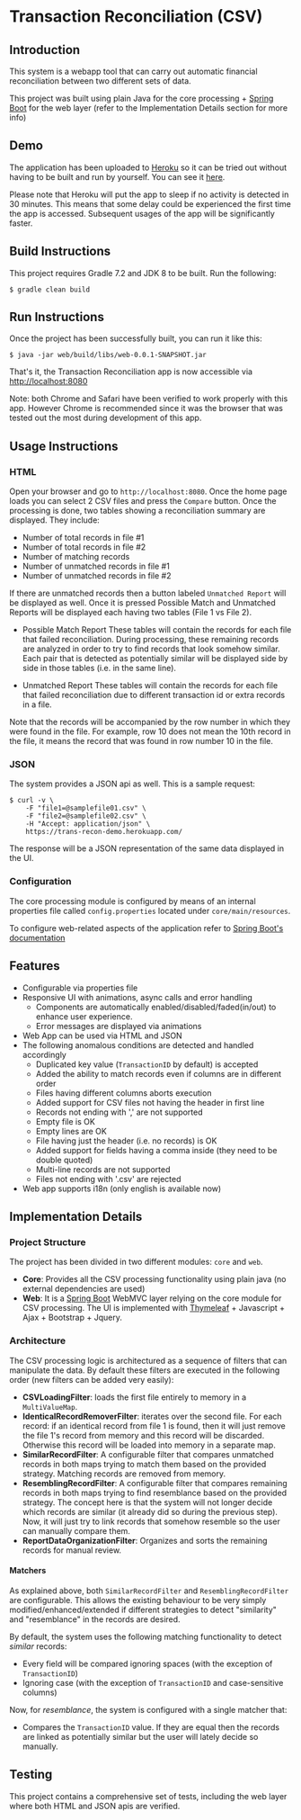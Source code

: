 # Transaction Reconciliation (CSV)

## Introduction
This system is a webapp tool that can carry out automatic financial reconciliation between two different sets of data.

This project was built using plain Java for the core processing + [Spring Boot](https://projects.spring.io/spring-boot/) for the web layer (refer to the Implementation Details section for more info)

## Demo
The application has been uploaded to [Heroku](https://heroku.com) so it can be tried out without having to be built and run by yourself. You can see it [here](https://trans-recon-demo.herokuapp.com/).

Please note that Heroku will put the app to sleep if no activity is detected in 30 minutes. This means that some delay could be experienced the first time the app is accessed. Subsequent usages of the app will be significantly faster.  

## Build Instructions
This project requires Gradle 7.2 and JDK 8 to be built. Run the following:

```
$ gradle clean build
```

## Run Instructions
Once the project has been successfully built, you can run it like this: 

```
$ java -jar web/build/libs/web-0.0.1-SNAPSHOT.jar
```

That's it, the Transaction Reconciliation app is now accessible via [http://localhost:8080](http://localhost:8080)

Note: both Chrome and Safari have been verified to work properly with this app. However Chrome is recommended since it was the browser that was tested out the most during development of this app. 

## Usage Instructions

### HTML
Open your browser and go to `http://localhost:8080`. Once the home page loads you can select 2 CSV files and press the `Compare` button. Once the processing is done, two tables showing a reconciliation summary are displayed. They include:

* Number of total records in file #1
* Number of total records in file #2
* Number of matching records
* Number of unmatched records in file #1
* Number of unmatched records in file #2

If there are unmatched records then a button labeled `Unmatched Report` will be displayed as well. Once it is pressed Possible Match and Unmatched Reports will be displayed each having two tables (File 1 vs File 2). 

* Possible Match Report
These tables will contain the records for each file that failed reconciliation. During processing, these remaining records are analyzed in order to try to find records that look somehow similar. Each pair that is detected as potentially similar will be displayed side by side in those tables (i.e. in the same line).

* Unmatched Report
These tables will contain the records for each file that failed reconciliation due to different transaction id or extra records in a file.


Note that the records will be accompanied by the row number in which they were found in the file. For example,  row 10 does not mean the 10th record in the file, it means the record that was found in row number 10 in the file.

### JSON
The system provides a JSON api as well. This is a sample request:
  
```
$ curl -v \
    -F "file1=@samplefile01.csv" \
    -F "file2=@samplefile02.csv" \
    -H "Accept: application/json" \
    https://trans-recon-demo.herokuapp.com/
```

The response will be a JSON representation of the same data displayed in the UI. 

### Configuration

The core processing module is configured by means of an internal properties file called `config.properties` located under `core/main/resources`. 

To configure web-related aspects of the application refer to [Spring Boot's documentation](https://docs.spring.io/spring-boot/docs/current/reference/html/boot-features-external-config.html)


## Features
* Configurable via properties file
* Responsive UI with animations, async calls and error handling
    * Components are automatically enabled/disabled/faded(in/out) to enhance user experience.
    * Error messages are displayed via animations    
* Web App can be used via HTML and JSON
* The following anomalous conditions are detected and handled accordingly
    * Duplicated key value (`TransactionID` by default) is accepted        
    * Added the ability to match records even if columns are in different order
    * Files having different columns aborts execution    
    * Added support for CSV files not having the header in first line
    * Records not ending with ',' are not supported
    * Empty file is OK
    * Empty lines are OK
    * File having just the header (i.e. no records) is OK
    * Added support for fields having a comma inside (they need to be double quoted)
    * Multi-line records are not supported
    * Files not ending with '.csv' are rejected
* Web app supports i18n (only english is available now)
    
## Implementation Details

### Project Structure
The project has been divided in two different modules: `core` and `web`.
 
* **Core**: Provides all the CSV processing functionality using plain java (no external dependencies are used)
* **Web**: It is a [Spring Boot](https://projects.spring.io/spring-boot/) WebMVC layer relying on the core module for CSV processing. The UI is implemented with [Thymeleaf](http://www.thymeleaf.org/documentation.html) + Javascript + Ajax + Bootstrap + Jquery. 

### Architecture  
The CSV processing logic is architectured as a sequence of filters that can manipulate the data. By default these filters are executed in the following order (new filters can be added very easily):

* **CSVLoadingFilter**: loads the first file entirely to memory in a `MultiValueMap`.
* **IdenticalRecordRemoverFilter**: iterates over the second file. For each record: if an identical record from file 1 is found, then it will just remove the file 1's record from memory and this record will be discarded. Otherwise this record will be 
loaded into memory in a separate map.
* **SimilarRecordFilter**: A configurable filter that compares unmatched records in both maps trying to match them based on the provided strategy. Matching records are removed from memory.
* **ResemblingRecordFilter**: A configurable filter that compares remaining records in both maps trying to find resemblance based on the provided strategy. The concept here is that the system will not longer decide which records are similar (it already did so during the previous step). Now, it will just try to link records that somehow resemble so the user can manually compare them. 
* **ReportDataOrganizationFilter**: Organizes and sorts the remaining records for manual review.
  
#### Matchers
As explained above, both `SimilarRecordFilter` and `ResemblingRecordFilter` are configurable. This allows the existing behaviour to be very simply modified/enhanced/extended if different strategies to detect "similarity" and "resemblance" in the records are desired.

By default, the system uses the following matching functionality to detect *similar* records:
 
- Every field will be compared ignoring spaces (with the exception of `TransactionID`)
- Ignoring case (with the exception of `TransactionID` and case-sensitive columns)

Now, for *resemblance*, the system is configured with a single matcher that:  
- Compares the `TransactionID` value. If they are equal then the records are linked as potentially similar but the user will lately decide so manually.   

## Testing
This project contains a comprehensive set of tests, including the web layer where both HTML and JSON apis are verified.
 


